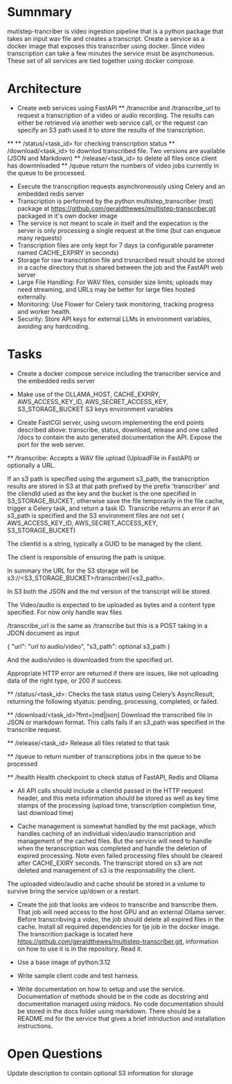 # Sumnmary

mutistep-trancriber is video ingestion pipeline that is a python package that takes an input wav file and creates a transcript.
Create a service as a docker image that exposes this transcriber using docker. Since video transcription can take a few minutes the service must be asynchoneous. These set of all services are tied together using docker compose.

# Architecture

* Create web services using FastAPI
** /transcribe and /transcribe_url to request a transcription of a video or audio recording. The results can either be retrieved via another web service call, or the request can specify an S3 path used it to store the results of the transcription.
   
** 
** /status/<task_id> for checking transcription status
** /download/<task_id> to downlod transcribed file. Two versions are available (JSON and Markdown)
** /release/<task_id> to delete all files once client has dowmnloaded
** /queue  return the numbers of video jobs currently in the queue to be processed.
* Execute the transcription requests asynchroneously using Celery and an embedded redis server
* Transcription is performed by the python multistep_transcriber (mst) package at  https://github.com/geraldthewes/multistep-transcriber.git packaged in it's own docker image
* The service is not meant to scale in itself and the expecation is the server is only processing a single request at the time (but can enqueue many requests)
* Transcription files are only kept for 7 days (a configurable parameter named CACHE_EXPIRY in seconds)
* Storage for raw transcription file and trsnacribed result should be stored in a cache directory that is shared between the job and the FastAPI web server
* Large File Handling: For WAV files, consider size limits; uploads may need streaming, and URLs may be better for large files hosted externally.
* Monitoring: Use Flower for Celery task monitoring, tracking progress and worker health.
* Security: Store API keys for external LLMs in environment variables, avoiding any hardcoding.

# Tasks

* Create a docker compose service including the transcriber service and the embedded redis server

* Make use of the OLLAMA_HOST, CACHE_EXPIRY, AWS_ACCESS_KEY_ID, AWS_SECRET_ACCESS_KEY, S3_STORAGE_BUCKET  S3 keys  environment variables

* Create FastCGI server, using uvcorn  implementing the end points described above: transcribe, status, download, release and one called /docs to contain the auto generated documentation the API. Expose the port for the web server.

** /transcribe: Accepts a WAV file upload (UploadFile in FastAPI) or optionally a URL. 

If an s3 path is specified using the argument s3_path, the transcription results are stored in S3 at that path prefixed by the prefix 'transcriber' and the cliendId used as the key and the bucket is the one specified in S3_STORAGE_BUCKET, otherwise save the file temporarily in the file cache, trigger a Celery task, and return a task ID. Transcribe returns an error if an s3_path is specified and the S3 environment files are not set ( AWS_ACCESS_KEY_ID, AWS_SECRET_ACCESS_KEY, S3_STORAGE_BUCKET)

The clientId is a string, typically a GUID to be managed by the client.

The client is responsible of ensuring the path is unique.

In summary the URL for the S3 storage will be s3://<S3_STORAGE_BUCKET>/transcriber/<clientID>/<s3_path>.

In S3 both the JSON and the md version of the transcript will be stored.

 The Video/audio is expected to be uploaded as bytes and a content type specified. For now only handle wav files
 
/transcribe_url is the same as /transcribe but this is a POST taking in a JDON document as input

{
 "url": "url to audio/video",
 "s3_path": optional s3_path
}

And the audio/video is downloaded from the specified url.

Appropriate HTTP error are returned if there are issues, like not uploading data of the right type, or 200 if success.

** /status/<task_id>: Checks the task status using Celery’s AsyncResult, returning the following styatus: pending, processing, completed, or failed.

** /download/<task_id>?fmt=[md|json]  Download the transcribed file in JSON or markdown format. This calls fails if an s3_path was specified in the transcribe request.

** /release/<task_id>  Release all files related to that task 

** /queue to return number of transcriptions jobs in the queue to be processed

** /health Health checkpoint to check status of FastAPI, Redis and Ollama

* All API calls should include a clientId passed in the HTTP request header, and this meta information should be stored as well as key time stamps of the processing (upload time, transcription completion time, last download time) 

* Cache management is somewhat handled by the mst package, which handles caching of an individual video/audio transcription and management of the cached files. But the service will need to handle when the teranscription was completed and handle the deletion of expired processing. Note even failed processing files should be cleared after CACHE_EXIRY seconds. The transcript stored on s3 are not deleted and management of s3 is the responsability the client.

The uploaded video/audio and cache should be stored in a volume to survive bring the service up/down or a restart.

* Create the job that looks are videos to transcribe and transcribe them. That job will need access to the host GPU and an external Ollama server. Before transcribving a video, the job should delete all expired files in the cache. Install all required dependencies for tje job in the docker image.  The transcrition package is located here https://github.com/geraldthewes/multistep-transcriber.git, information on how to use it is in the repository. Read it.


* Use a base image of python:3.12

* Write sample client code and test harness.

* Write documentation on how to setup and use the service. Documentation of methods should be in  the code as docstring and documentation managed using mkdocs. No code documentation should be stored in the docs folder using markdown. There should be a README.md for the service that gives a brief intriduction and installation instructions.







# Open Questions

Update description to contain optional S3 information for storage




